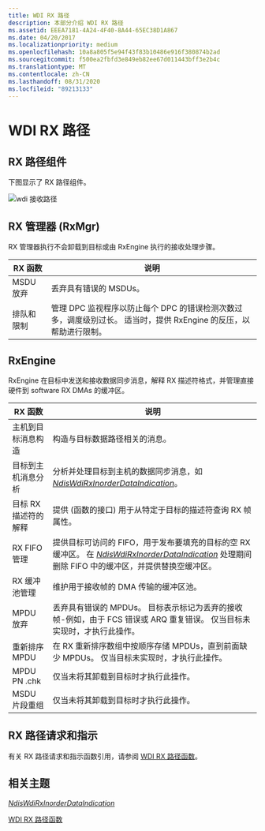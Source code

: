 ```yaml
---
title: WDI RX 路径
description: 本部分介绍 WDI RX 路径
ms.assetid: EEEA7181-4A24-4F40-8A44-65EC38D1A867
ms.date: 04/20/2017
ms.localizationpriority: medium
ms.openlocfilehash: 10a8a805f5e94f43f83b10486e916f380874b2ad
ms.sourcegitcommit: f500ea2fbfd3e849eb82ee67d011443bff3e2b4c
ms.translationtype: MT
ms.contentlocale: zh-CN
ms.lasthandoff: 08/31/2020
ms.locfileid: "89213133"
---
```

# <a name="wdi-rx-path"></a>WDI RX 路径


## <a name="rx-path-components"></a>RX 路径组件


下图显示了 RX 路径组件。

![wdi 接收路径](images/wdi-receive-path-block-diagram.png)

## <a name="rx-manager-rxmgr"></a>RX 管理器 (RxMgr) 


RX 管理器执行不会卸载到目标或由 RxEngine 执行的接收处理步骤。

| RX 函数            | 说明                                                                                                                                                                                     |
|------------------------|-------------------------------------------------------------------------------------------------------------------------------------------------------------------------------------------------|
| MSDU 放弃           | 丢弃具有错误的 MSDUs。                                                                                                                                                                      |
| 排队和限制 | 管理 DPC 监视程序以防止每个 DPC 的错误检测次数过多，调度级别过长。 适当时，提供 RxEngine 的反压，以帮助进行限制。 |

 

## <a name="rxengine"></a>RxEngine


RxEngine 在目标中发送和接收数据同步消息，解释 RX 描述符格式，并管理直接硬件到 software RX DMAs 的缓冲区。

| RX 函数                             | 说明                                                                                                                                                                                                                                              |
|-----------------------------------------|----------------------------------------------------------------------------------------------------------------------------------------------------------------------------------------------------------------------------------------------------------|
| 主机到目标消息构造     | 构造与目标数据路径相关的消息。                                                                                                                                                                                                     |
| 目标到主机消息分析          | 分析并处理目标到主机的数据同步消息，如 [*NdisWdiRxInorderDataIndication*](/windows-hardware/drivers/ddi/dot11wdi/nc-dot11wdi-ndis_wdi_rx_inorder_data_ind)。                                                                                                          |
| 目标 RX 描述符的解释 | 提供 (函数的接口) 用于从特定于目标的描述符查询 RX 帧属性。                                                                                                                                                   |
| RX FIFO 管理                      | 提供目标可访问的 FIFO，用于发布要填充的目标的空 RX 缓冲区。 在 [*NdisWdiRxInorderDataIndication*](/windows-hardware/drivers/ddi/dot11wdi/nc-dot11wdi-ndis_wdi_rx_inorder_data_ind) 处理期间删除 FIFO 中的缓冲区，并提供替换空缓冲区。 |
| RX 缓冲池管理               | 维护用于接收帧的 DMA 传输的缓冲区池。                                                                                                                                                                                           |
| MPDU 放弃                            | 丢弃具有错误的 MPDUs。 目标表示标记为丢弃的接收帧-例如，由于 FCS 错误或 ARQ 重复错误。 仅当目标未实现时，才执行此操作。                                              |
| 重新排序 MPDU                            | 在 RX 重新排序数组中按顺序存储 MPDUs，直到前面缺少 MPDUs。 仅当目标未实现时，才执行此操作。                                                                                                   |
| MPDU PN .chk                             | 仅当未将其卸载到目标时才执行此操作。                                                                                                                                                                                                  |
| MSDU 片段重组                | 仅当未将其卸载到目标时才执行此操作。                                                                                                                                                                                                  |

 

## <a name="rx-path-requests-and-indications"></a>RX 路径请求和指示


有关 RX 路径请求和指示函数引用，请参阅 [WDI RX 路径函数](/windows-hardware/drivers/ddi/_netvista/)。

## <a name="related-topics"></a>相关主题


[*NdisWdiRxInorderDataIndication*](/windows-hardware/drivers/ddi/dot11wdi/nc-dot11wdi-ndis_wdi_rx_inorder_data_ind)

[WDI RX 路径函数](/windows-hardware/drivers/ddi/_netvista/)

 

